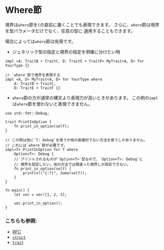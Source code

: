 # Where節

境界は`where`節を`{`の直前に置くことでも表現できます。
さらに、`where`節は境界を型パラメータだけでなく、任意の型に
適用することもできます。

場合によっては`where`節は有用です。

* ジェネリック型の指定と境界の指定を明確に分けたい時

```rust,ignore
impl <A: TraitB + TraitC, D: TraitE + TraitF> MyTrait<A, D> for YourType {}

// `where`節で境界を表現する
impl <A, D> MyTrait<A, D> for YourType where
    A: TraitB + TraitC,
    D: TraitE + TraitF {}
```

* `where`節の方が通常の構文より表現力が高いときがあります。
この例の`impl`は`where`節を使わないと表現できません。

```rust,editable
use std::fmt::Debug;

trait PrintInOption {
    fn print_in_option(self);
}

// この例は他に`T: Debug`を使うか他の直接的でない方法を使うしかありません。
// これには`where`節が必要です。
impl<T> PrintInOption for T where
    Option<T>: Debug {
    // プリントされるものが`Option<T>`型なので、`Option<T>: Debug`に
    // 境界を設定したい。他の方法では間違った境界しか設定できない。
    fn print_in_option(self) {
        println!("{:?}", Some(self));
    }
}

fn main() {
    let vec = vec![1, 2, 3];

    vec.print_in_option();
}
```

### こちらも参照:

- [RFC][where]
- [`struct`][struct]
- [`trait`][trait]

[struct]: ../custom_types/structs.md
[trait]: ../trait.md
[where]: https://github.com/rust-lang/rfcs/blob/master/text/0135-where.md
